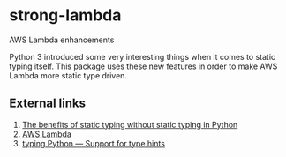 # strong-lambda
AWS Lambda enhancements

Python 3 introduced some very interesting things when it comes to static typing itself.
This package uses these new features in order to make AWS Lambda more static type driven.


## External links
1. [The benefits of static typing without static typing in Python](https://pawelmhm.github.io/python/static/typing/type/annotations/2016/01/23/typing-python3.html
) 
1. [AWS Lambda](https://aws.amazon.com/lambda/)
1. [typing Python — Support for type hints](https://docs.python.org/3/library/typing.html)
